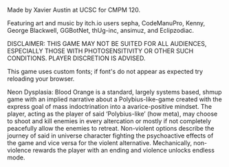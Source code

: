 Made by Xavier Austin at UCSC for CMPM 120.

Featuring art and music by itch.io users sepha, CodeManuPro, Kenny, George Blackwell, GGBotNet, thUg-inc, ansimuz, and Eclipzodiac.

DISCLAIMER: THIS GAME MAY NOT BE SUITED FOR ALL AUDIENCES, ESPECIALLY THOSE WITH PHOTOSENSITIVITY OR OTHER SUCH CONDITIONS. PLAYER DISCRETION IS ADVISED.

This game uses custom fonts; if font's do not appear as expected try reloading your browser.

Neon Dysplasia: Blood Orange is a standard, largely systems based, shmup game with an implied narrative about a Polybius-like-game created with the express goal of mass indoctrination into a avarice-positive mindset. The player, acting as the player of said ‘Polybius-like’ (how meta), may choose to shoot and kill enemies in every altercation or mostly if not completely peacefully allow the enemies to retreat. Non-violent options describe the journey of said in universe character fighting the psychoactive effects of the game and vice versa for the violent alternative. Mechanically, non-violence rewards the player with an ending and violence unlocks endless mode.